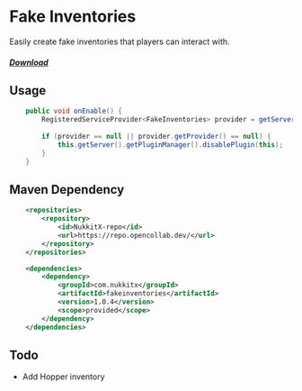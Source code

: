 # Fake Inventories

Easily create fake inventories that players can interact with.

##### [Download](https://github.com/NukkitX/FakeInventories/releases)

## Usage

```java
    public void onEnable() {
        RegisteredServiceProvider<FakeInventories> provider = getServer().getServiceManager().getProvider(FakeInventories.class);
        
        if (provider == null || provider.getProvider() == null) {
            this.getServer().getPluginManager().disablePlugin(this);
        }
    }
``` 

## Maven Dependency

```xml
    <repositories>
        <repository>
            <id>NukkitX-repo</id>
            <url>https://repo.opencollab.dev/</url>
        </repository>
    </repositories>

    <dependencies>
        <dependency>
            <groupId>com.nukkitx</groupId>
            <artifactId>fakeinventories</artifactId>
            <version>1.0.4</version>
            <scope>provided</scope>
        </dependency>
    </dependencies>
```

## Todo

- Add Hopper inventory

